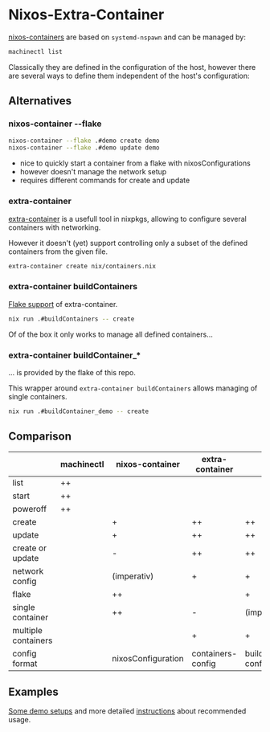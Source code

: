 # Nixos-Extra-Container

[nixos-containers](https://nixos.wiki/wiki/NixOS_Containers) are based on `systemd-nspawn` and can be managed by:

```bash
machinectl list
```

Classically they are defined in the configuration of the host, however there are several ways to define them independent of the host's configuration:

## Alternatives

### nixos-container --flake

```bash
nixos-container --flake .#demo create demo
nixos-container --flake .#demo update demo
```

* nice to quickly start a container from a flake with nixosConfigurations
* however doesn't manage the network setup
* requires different commands for create and update


### extra-container

[extra-container](https://github.com/erikarvstedt/extra-container) is a usefull tool in nixpkgs, allowing to configure several containers with networking.

However it doesn't (yet) support controlling only a subset of the defined containers from the given file.

```bash
extra-container create nix/containers.nix
```


### extra-container buildContainers

[Flake support](https://github.com/erikarvstedt/extra-container/tree/master/examples/flake) of extra-container.

```bash
nix run .#buildContainers -- create
```

Of of the box it only works to manage all defined containers…


### extra-container **buildContainer_\***

… is provided by the flake of this repo.

This wrapper around `extra-container buildContainers` allows managing of single containers.


```bash
nix run .#buildContainer_demo -- create
```


## Comparison

|                     | machinectl | nixos-container    | extra-container   | buildContainers                    |
|---------------------|------------|--------------------|-------------------|------------------------------------|
| list                | ++         |                    |                   |                                    |
| start               | ++         |                    |                   |                                    |
| poweroff            | ++         |                    |                   |                                    |
| create              |            | +                  | ++                | ++                                 |
| update              |            | +                  | ++                | ++                                 |
| create or update    |            | -                  | ++                | ++                                 |
| network config      |            | (imperativ)        | +                 | +                                  |
| flake               |            | ++                 |                   | +                                  |
| single container    |            | ++                 | -                 | (implemented in this flake)        |
| multiple containers |            |                    | +                 | +                                  |
| config format       |            | nixosConfiguration | containers-config | buildContainers(containers-config) |


## Examples

[Some demo setups](https://github.com/johannesloetzsch/nixos-predigerseminar) and more detailed [instructions]((https://github.com/johannesloetzsch/nixos-predigerseminar)) about recommended usage.
